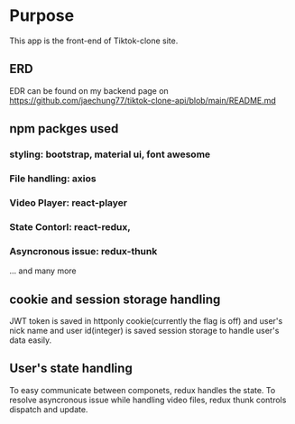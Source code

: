 # Purpose
This app is the front-end of Tiktok-clone site. 

## ERD
EDR can be found on my backend page on https://github.com/jaechung77/tiktok-clone-api/blob/main/README.md

## npm packges used
### styling: bootstrap, material ui, font awesome
### File handling: axios
### Video Player: react-player
### State Contorl: react-redux,
### Asyncronous issue: redux-thunk
... and many more

## cookie and session storage handling
JWT token is saved in httponly cookie(currently the flag is off) and user's nick name and user id(integer) is saved session storage to handle user's data easily.

## User's state handling
To easy communicate between componets, redux handles the state.
To resolve asyncronous issue while handling video files, redux thunk controls dispatch and update. 

